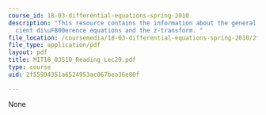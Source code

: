 ```yaml
---
course_id: 18-03-differential-equations-spring-2010
description: "This resource contains the information about the general constant coe\uFB03\
  cient di\uFB00erence equations and the z-transform. "
file_location: /coursemedia/18-03-differential-equations-spring-2010/2f55994351a6524953ac067bea36e80f_MIT18_03S10_Reading_Lec29.pdf
file_type: application/pdf
layout: pdf
title: MIT18_03S10_Reading_Lec29.pdf
type: course
uid: 2f55994351a6524953ac067bea36e80f

---
```

None